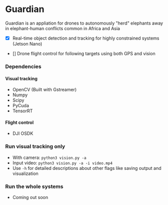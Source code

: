 # Guardian
Guardian is an appliation for drones to autonomously "herd" elephants away in elephant-human conflicts common in Africa and Asia
- [x] Real-time object detection and tracking for highly constrained systems (Jetson Nano)
- [] Drone flight control for following targets using both GPS and vision


### Dependencies
#### Visual tracking
- OpenCV (Built with Gstreamer)
- Numpy
- Scipy
- PyCuda
- TensorRT
#### Flight control
- DJI OSDK

### Run visual tracking only
- With camera: `python3 vision.py -a`
- Input video: `python3 vision.py -a -i video.mp4`
- Use `-h` for detailed descriptions about other flags like saving output and visualization
### Run the whole systems
- Coming out soon
